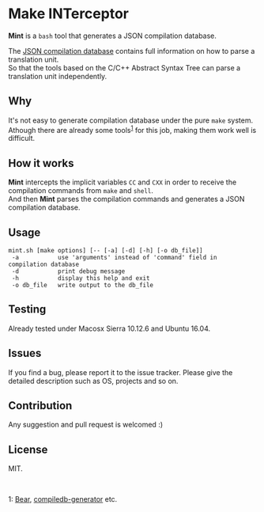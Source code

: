 # Make INTerceptor #

**Mint** is a `bash` tool that generates a JSON compilation database.

The [JSON compilation database](https://clang.llvm.org/docs/JSONCompilationDatabase.html) contains full information on how to parse a translation unit.   
So that the tools based on the C/C++ Abstract Syntax Tree can parse a translation unit independently.

## Why ##

It's not easy to generate compilation database under the pure `make` system.  
Athough there are already some tools<sup>[1](#footnote1)</sup> for this job, making them work well is difficult.  

## How it works ##
**Mint** intercepts the implicit variables `CC` and `CXX` in order to receive the compilation commands from `make` and `shell`.  
And then **Mint** parses the compilation commands and generates a JSON compilation database.  

## Usage ##

    mint.sh [make options] [-- [-a] [-d] [-h] [-o db_file]]
     -a           use 'arguments' instead of 'command' field in compilation database
     -d           print debug message
     -h           display this help and exit
     -o db_file   write output to the db_file

## Testing ##
Already tested under Macosx Sierra 10.12.6 and Ubuntu 16.04.

## Issues ##
If you find a bug, please report it to the issue tracker. Please give the detailed description such as OS, projects and so on.

## Contribution ##
Any suggestion and pull request is welcomed :)

## License ##
MIT.
&nbsp;

&nbsp;

<a name="footnote1">1</a>: [Bear](https://github.com/rizsotto/Bear), [compiledb-generator](https://github.com/nickdiego/compiledb-generator) etc.
